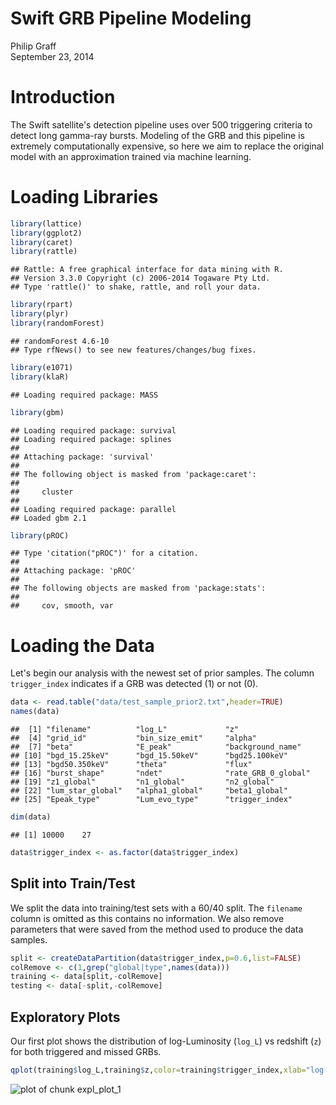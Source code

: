 # Swift GRB Pipeline Modeling
Philip Graff  
September 23, 2014  

# Introduction

The Swift satellite's detection pipeline uses over 500 triggering criteria to detect long gamma-ray bursts. Modeling of the GRB and this pipeline is extremely computationally expensive, so here we aim to replace the original model with an approximation trained via machine learning.

# Loading Libraries

```r
library(lattice)
library(ggplot2)
library(caret)
library(rattle)
```

```
## Rattle: A free graphical interface for data mining with R.
## Version 3.3.0 Copyright (c) 2006-2014 Togaware Pty Ltd.
## Type 'rattle()' to shake, rattle, and roll your data.
```

```r
library(rpart)
library(plyr)
library(randomForest)
```

```
## randomForest 4.6-10
## Type rfNews() to see new features/changes/bug fixes.
```

```r
library(e1071)
library(klaR)
```

```
## Loading required package: MASS
```

```r
library(gbm)
```

```
## Loading required package: survival
## Loading required package: splines
## 
## Attaching package: 'survival'
## 
## The following object is masked from 'package:caret':
## 
##     cluster
## 
## Loading required package: parallel
## Loaded gbm 2.1
```

```r
library(pROC)
```

```
## Type 'citation("pROC")' for a citation.
## 
## Attaching package: 'pROC'
## 
## The following objects are masked from 'package:stats':
## 
##     cov, smooth, var
```

# Loading the Data
Let's begin our analysis with the newest set of prior samples. The column `trigger_index` indicates if a GRB was detected (1) or not (0).

```r
data <- read.table("data/test_sample_prior2.txt",header=TRUE)
names(data)
```

```
##  [1] "filename"          "log_L"             "z"                
##  [4] "grid_id"           "bin_size_emit"     "alpha"            
##  [7] "beta"              "E_peak"            "background_name"  
## [10] "bgd_15.25keV"      "bgd_15.50keV"      "bgd25.100keV"     
## [13] "bgd50.350keV"      "theta"             "flux"             
## [16] "burst_shape"       "ndet"              "rate_GRB_0_global"
## [19] "z1_global"         "n1_global"         "n2_global"        
## [22] "lum_star_global"   "alpha1_global"     "beta1_global"     
## [25] "Epeak_type"        "Lum_evo_type"      "trigger_index"
```

```r
dim(data)
```

```
## [1] 10000    27
```

```r
data$trigger_index <- as.factor(data$trigger_index)
```

## Split into Train/Test
We split the data into training/test sets with a 60/40 split. The `filename` column is omitted as this contains no information. We also remove parameters that were saved from the method used to produce the data samples.

```r
split <- createDataPartition(data$trigger_index,p=0.6,list=FALSE)
colRemove <- c(1,grep("global|type",names(data)))
training <- data[split,-colRemove]
testing <- data[-split,-colRemove]
```

## Exploratory Plots
Our first plot shows the distribution of log-Luminosity (`log_L`) vs redshift (`z`) for both triggered and missed GRBs.

```r
qplot(training$log_L,training$z,color=training$trigger_index,xlab="log(Luminosity)",ylab="redshift",main="Scatterplot of luminosity and redshift for GRBs")
```

![plot of chunk expl_plot_1](./swift_pipe_files/figure-html/expl_plot_1.png) 
